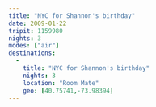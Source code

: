 ```yaml
---
title: "NYC for Shannon's birthday"
date: 2009-01-22
tripit: 1159980
nights: 3
modes: ["air"]
destinations:
  -
    title: "NYC for Shannon's birthday"
    nights: 3
    location: "Room Mate"
    geo: [40.75741,-73.98394]
---
```




